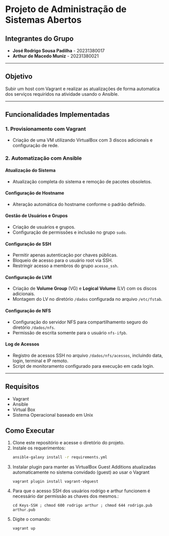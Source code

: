 # Projeto de Administração de Sistemas Abertos

## Integrantes do Grupo
- **José Rodrigo Sousa Padilha** - 20231380017  
- **Arthur de Macedo Muniz** - 20231380021  

---

## Objetivo

Subir um host com Vagrant e realizar as atualizações de forma automatica dos serviços requiridos na atividade usando o Ansible.

---

## Funcionalidades Implementadas

### 1. **Provisionamento com Vagrant**
- Criação de uma VM utilizando VirtualBox com 3 discos adicionais e configuração de rede.

### 2. **Automatização com Ansible**
#### Atualização do Sistema
- Atualização completa do sistema e remoção de pacotes obsoletos.

#### Configuração de Hostname
- Alteração automática do hostname conforme o padrão definido.

#### Gestão de Usuários e Grupos
- Criação de usuários e grupos.
- Configuração de permissões e inclusão no grupo `sudo`.

#### Configuração de SSH
- Permitir apenas autenticação por chaves públicas.
- Bloqueio de acesso para o usuário root via SSH.
- Restringir acesso a membros do grupo `acesso_ssh`.

#### Configuração de LVM
- Criação de **Volume Group** (VG) e **Logical Volume** (LV) com os discos adicionais.
- Montagem do LV no diretório `/dados` configurada no arquivo `/etc/fstab`.

#### Configuração de NFS
- Configuração do servidor NFS para compartilhamento seguro do diretório `/dados/nfs`.
- Permissão de escrita somente para o usuário `nfs-ifpb`.

#### Log de Acessos
- Registro de acessos SSH no arquivo `/dados/nfs/acessos`, incluindo data, login, terminal e IP remoto.
- Script de monitoramento configurado para execução em cada login.

---
## Requisitos

- Vagrant
- Ansible
- Virtual Box
- Sistema Operacional baseado em Unix

## Como Executar

1. Clone este repositório e acesse o diretório do projeto.
2. Instale os requerimentos:
    ```bash
    ansible-galaxy install -r requirements.yml
    ```
3. Instalar plugin para manter as VirtualBox Guest Additions atualizadas automaticamente no sistema convidado (guest) ao usar o Vagrant
    ```
    vagrant plugin install vagrant-vbguest
    ```
4. Para que o acesso SSH dos usuários rodrigo e arthur funcionem é necessário dar permissão as chaves dos mesmos.:
    ```
    cd Keys-SSH ; chmod 600 rodrigo arthur ; chmod 644 rodrigo.pub arthur.pub
    ```
5. Digite o comando:
    ```
    vagrant up
    ```
    